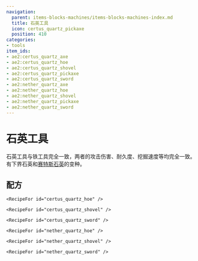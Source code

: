 ```yaml
---
navigation:
  parent: items-blocks-machines/items-blocks-machines-index.md
  title: 石英工具
  icon: certus_quartz_pickaxe
  position: 410
categories:
- tools
item_ids:
- ae2:certus_quartz_axe
- ae2:certus_quartz_hoe
- ae2:certus_quartz_shovel
- ae2:certus_quartz_pickaxe
- ae2:certus_quartz_sword
- ae2:nether_quartz_axe
- ae2:nether_quartz_hoe
- ae2:nether_quartz_shovel
- ae2:nether_quartz_pickaxe
- ae2:nether_quartz_sword
---
```


# 石英工具

<Row>
  <ItemImage id="certus_quartz_axe" scale="4" />

  <ItemImage id="certus_quartz_hoe" scale="4" />

  <ItemImage id="certus_quartz_shovel" scale="4" />

  <ItemImage id="certus_quartz_pickaxe" scale="4" />

  <ItemImage id="certus_quartz_sword" scale="4" />
</Row>

<Row>
  <ItemImage id="nether_quartz_axe" scale="4" />

  <ItemImage id="nether_quartz_hoe" scale="4" />

  <ItemImage id="nether_quartz_shovel" scale="4" />

  <ItemImage id="nether_quartz_pickaxe" scale="4" />

  <ItemImage id="nether_quartz_sword" scale="4" />
</Row>

石英工具与铁工具完全一致，两者的攻击伤害、耐久度、挖掘速度等均完全一致。有下界石英和[赛特斯石英](fluix_crystal.md)的变种。

## 配方

<Column>
  <Row>
    <RecipeFor id="certus_quartz_axe" />

    <RecipeFor id="certus_quartz_hoe" />

    <RecipeFor id="certus_quartz_shovel" />
  </Row>

  <Row>
    <RecipeFor id="certus_quartz_pickaxe" />

    <RecipeFor id="certus_quartz_sword" />
  </Row>

  <Row>
    <RecipeFor id="nether_quartz_axe" />

    <RecipeFor id="nether_quartz_hoe" />

    <RecipeFor id="nether_quartz_shovel" />
  </Row>

  <Row>
    <RecipeFor id="nether_quartz_pickaxe" />

    <RecipeFor id="nether_quartz_sword" />
  </Row>
</Column>
